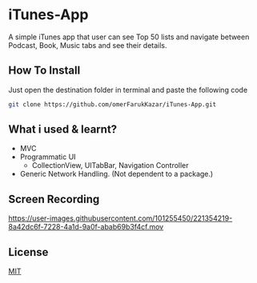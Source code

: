 # iTunes-App
  A simple iTunes app that user can see Top 50 lists and navigate between Podcast, Book, Music tabs and see their details.
  
## How To Install
  Just open the destination folder in terminal and paste the following code

```bash
git clone https://github.com/omerFarukKazar/iTunes-App.git
```

## What i used & learnt?
  * MVC
  * Programmatic UI
    * CollectionView, UITabBar, Navigation Controller
  * Generic Network Handling. (Not dependent to a package.)

## Screen Recording

https://user-images.githubusercontent.com/101255450/221354219-8a42dc6f-7228-4a1d-9a0f-abab69b3f4cf.mov

## License

[MIT](https://choosealicense.com/licenses/mit/)
